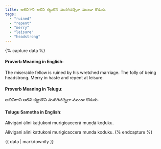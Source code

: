 ```yaml
---
title: అలివిగాని ఆలిని కట్టుకొని మురిగిచచ్చెరా ముండా కొడుకు.
tags:
  - "ruined"
  - "repent"
  - "merry"
  - "leisure"
  - "headstrong"
---
```


{% capture data %}
#### Proverb Meaning in English:
The miserable fellow is ruined by his wretched marriage.
The folly of being headstrong.
Merry in haste and repent at leisure.

#### Proverb Meaning in Telugu:
అలివిగాని ఆలిని కట్టుకొని మురిగిచచ్చెరా ముండా కొడుకు.

#### Telugu Sametha in English:
Alivigāni ālini kaṭṭukoni murigicaccerā muṇḍā koḍuku.

Alivigani alini kattukoni murigicaccera munda koduku.
{% endcapture %}

{{ data | markdownify }}

